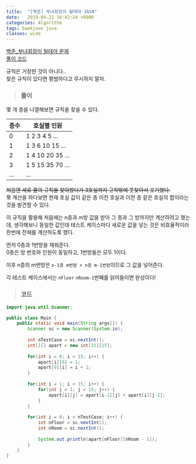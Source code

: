 ```yaml
---
title:  "[백준] 부녀회장이 될테야 JAVA"
date:   2019-04-22 16:42:24 +0900
categories: Algorithm
tags: baekjoon java
classes: wide
---
```


[백준_부녀회장이 될테야 문제](https://www.acmicpc.net/problem/2775)  
[풀이 코드](https://github.com/2ssue/Algorithm/blob/master/Baekjoon/2775.java)  
  
  
규칙은 거창한 것이 아니다..  
찾은 규칙이 있다면 평범하다고 무시하지 말자.  
  
> ### 풀이

몇 개 층을 나열해보면 규칙을 찾을 수 있다.  
  
|층수|호실별 인원|
|--|--|
|0|1 2 3 4 5 ...|
|1|1 3 6 10 15 ...|
|2|1 4 10 20 35 ...|
|3|1 5 15 35 70 ...|
|...|...|
  
~~처음엔 세로 줄의 규칙을 찾아봤다가 3호실까지 규칙밖에 못찾아서 포기했다.~~  
쭉 계산을 하다보면 현재 호실 값이 같은 층 이전 호실과 이전 층 같은 호실의 합이라는 것을 발견할 수 있다.  
  
이 규칙을 활용해 처음에는 n층과 m방 값을 받아 그 층과 그 방까지만 계산하려고 했는데, 생각해보니 동일한 값인데 테스트 케이스마다 새로운 값을 넣는 것은 비효율적이라 한번에 전체를 계산하도록 했다.  
  
먼저 0층과 1번방을 채워준다.  
0층은 방 번호와 인원이 동일하고, 1번방들은 모두 1이다.  
  
이후 n층의 m번방은 `n-1층 m번방 + n층 m-1번방`이므로 그 값을 넣어준다.  
  
각 테스트 케이스에서는 `nFloor` `nRoom-1`번째를 읽어들이면 완성이다!  

> ### 코드
  
```java
import java.util.Scanner;

public class Main {
	public static void main(String args[]) {
		Scanner sc = new Scanner(System.in);
		
		int nTestCase = sc.nextInt();
		int[][] apart = new int[15][15];
		
		for(int i = 0; i < 15; i++) {
			apart[i][0] = 1;
			apart[0][i] = i + 1;
		}
		
		for(int i = 1; i < 15; i++) {
			for(int j = 1; j < 15; j++) {
				apart[i][j] = apart[i-1][j] + apart[i][j-1];
			}
		}
		
		for(int i = 0; i < nTestCase; i++) {
			int nFloor = sc.nextInt();
			int nRoom = sc.nextInt();
			
			System.out.println(apart[nFloor][nRoom - 1]);
		}
	}
}

```